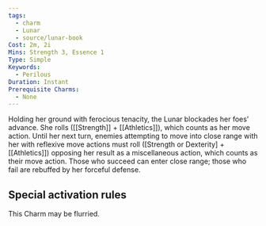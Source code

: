 ```yaml
---
tags:
  - charm
  - Lunar
  - source/lunar-book
Cost: 2m, 2i
Mins: Strength 3, Essence 1
Type: Simple
Keywords:
  - Perilous
Duration: Instant
Prerequisite Charms:
  - None
---
```

Holding her ground with ferocious tenacity, the Lunar blockades her foes’ advance. She rolls ([[Strength]] + [[Athletics]]), which counts as her move action. Until her next turn, enemies attempting to move into close range with her with reflexive move actions must roll ([Strength or Dexterity] + [[Athletics]]) opposing her result as a miscellaneous action, which counts as their move action. Those who succeed can enter close range; those who fail are rebuffed by her forceful defense. 

## Special activation rules

This Charm may be flurried.